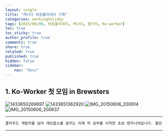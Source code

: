 ```yaml
---
layout: single
title: "캐나다 워킹홀리데이 기록"
categories: workingholiday
tags: [2015/06/06, 워킹홀리데이, 캐나다, 캘거리, Ko-worker]
toc: true
toc_sticky: true
author_profile: true
comments: true
share: true
related: true
published: true
hidden: false
sidebar: 
    nav: "docs"
---
```


## 1. Ko-Worker 첫 모임 in Brewsters

![1433650269697](https://user-images.githubusercontent.com/124491456/229278599-9ad0a2f4-f1cb-4c5e-a263-454d2e93188f.jpeg)
![1433651362920](https://user-images.githubusercontent.com/124491456/229278601-7106a9e7-12bc-49ef-ba77-c4870f7c2c35.jpeg)
![IMG_20150606_200614](https://user-images.githubusercontent.com/124491456/229278607-8be3065a-6dc6-460c-ae30-1c927ad7a41a.jpg)
![IMG_20150606_200637](https://user-images.githubusercontent.com/124491456/229278609-f7231976-9f70-4c75-be0d-431b6d89db39.jpg)

---

```bash
클라우드 개발자를 넘어 데브옵스를 꿈꾸는 이제 막 공부를 시작한 초보 엔지니어입니다. 틀린 점이 있으면 친절하게 댓글 부탁드립니다. :)
```

---

